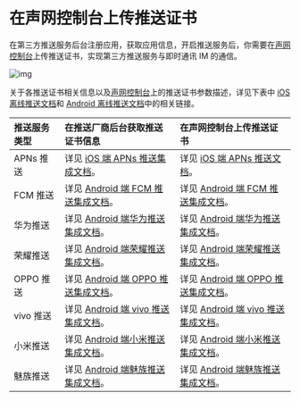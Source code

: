 # 在声网控制台上传推送证书

在第三方推送服务后台注册应用，获取应用信息，开启推送服务后，你需要在[声网控制台](https://console.easemob.com/user/login)上传推送证书，实现第三方推送服务与即时通讯 IM 的通信。

![img](/images/react-native/push/push_add_certificate.png)

关于各推送证书相关信息以及[声网控制台](https://console.easemob.com/user/login)上的推送证书参数描述，详见下表中 [iOS 离线推送文档](/docs/sdk/ios/push/push_overview.html)和 [Android 离线推送文档](/docs/sdk/android/push/push_overview.html)中的相关链接。

| 推送服务类型      | 在推送厂商后台获取推送证书信息   | 在声网控制台上传推送证书 |
| :--------- | :----- | :------- | 
| APNs 推送       | 详见 [iOS 端 APNs 推送集成文档](/docs/sdk/ios/push/push_apns.html#创建推送证书)。   | 详见 [iOS 端 APNs 推送文档](/docs/sdk/ios/push/push_apns.html#上传推送证书)。   |        
| FCM 推送   | 详见 [Android 端 FCM 推送集成文档](/docs/sdk/android/push/push_fcm.html#fcm-推送集成)。   | 详见 [Android 端 FCM 推送集成文档](/docs/sdk/android/push/push_fcm.html#步骤三-上传推送证书)。       |        
| 华为推送       | 详见 [Android 端华为推送集成文档](/docs/sdk/android/push/push_huawei.html#步骤一-在华为开发者后台创建应用)。   | 详见 [Android 端华为推送集成文档](/docs/sdk/android/push/push_huawei.html#步骤二-在声网控制台上传推送证书)。       |      
| 荣耀推送       | 详见 [Android 端荣耀推送集成文档](/docs/sdk/android/push/push_honor.html#步骤一-在荣耀开发者服务平台创建应用并申请开通推送服务)。   | 详见 [Android 端荣耀推送集成文档](/docs/sdk/android/push/push_honor.html#步骤二-在声网控制台上传荣耀推送证书)。       | 
| OPPO 推送      | 详见 [Android 端 OPPO 推送集成文档](/docs/sdk/android/push/push_oppo.html#步骤一-在-oppo-开发者后台创建应用)。    | 详见 [Android 端 OPPO 推送集成文档](/docs/sdk/android/push/push_oppo.html#步骤二-上传推送证书)。       |  
| vivo 推送     | 详见 [Android 端 vivo 推送集成文档](/docs/sdk/android/push/push_vivo.html#步骤一-在-vivo-开发者后台创建应用)。    | 详见 [Android 端 vivo 推送集成文档](/docs/sdk/android/push/push_vivo.html#步骤二-上传推送证书)。       |         
| 小米推送      |  详见 [Android 端小米推送集成文档](/docs/sdk/android/push/push_xiaomi.html#步骤一-在小米开放平台创建应用)。    | 详见 [Android 端小米推送集成文档](/docs/sdk/android/push/push_xiaomi.html#步骤二-上传推送证书)。       | 
| 魅族推送       | 详见 [Android 端魅族推送集成文档](/docs/sdk/android/push/push_meizu.html#步骤一-在魅族开发者后台创建应用)。    | 详见 [Android 端魅族推送集成文档](/docs/sdk/android/push/push_meizu.html#步骤二-上传推送证书)。       |   


